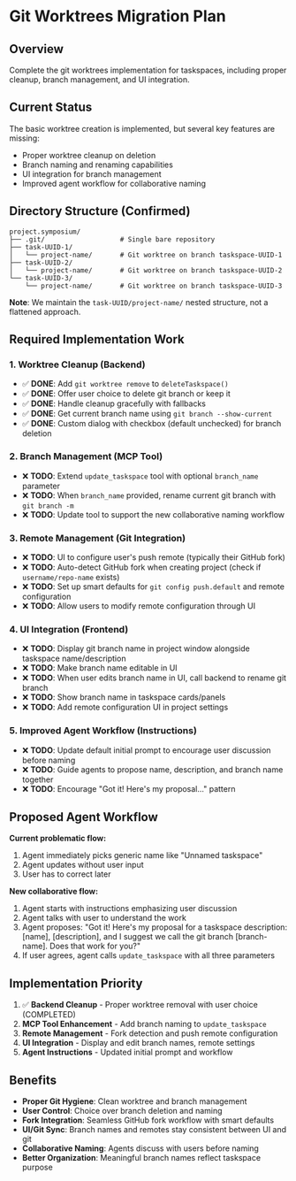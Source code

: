 # Git Worktrees Migration Plan

## Overview

Complete the git worktrees implementation for taskspaces, including proper cleanup, branch management, and UI integration.

## Current Status

The basic worktree creation is implemented, but several key features are missing:
- Proper worktree cleanup on deletion
- Branch naming and renaming capabilities  
- UI integration for branch management
- Improved agent workflow for collaborative naming

## Directory Structure (Confirmed)

```
project.symposium/
├── .git/                   # Single bare repository
├── task-UUID-1/
│   └── project-name/       # Git worktree on branch taskspace-UUID-1
├── task-UUID-2/
│   └── project-name/       # Git worktree on branch taskspace-UUID-2
└── task-UUID-3/
    └── project-name/       # Git worktree on branch taskspace-UUID-3
```

**Note**: We maintain the `task-UUID/project-name/` nested structure, not a flattened approach.

## Required Implementation Work

### 1. Worktree Cleanup (Backend)
- ✅ **DONE**: Add `git worktree remove` to `deleteTaskspace()`
- ✅ **DONE**: Offer user choice to delete git branch or keep it
- ✅ **DONE**: Handle cleanup gracefully with fallbacks
- ✅ **DONE**: Get current branch name using `git branch --show-current`
- ✅ **DONE**: Custom dialog with checkbox (default unchecked) for branch deletion

### 2. Branch Management (MCP Tool)
- ❌ **TODO**: Extend `update_taskspace` tool with optional `branch_name` parameter
- ❌ **TODO**: When `branch_name` provided, rename current git branch with `git branch -m`
- ❌ **TODO**: Update tool to support the new collaborative naming workflow

### 3. Remote Management (Git Integration)
- ❌ **TODO**: UI to configure user's push remote (typically their GitHub fork)
- ❌ **TODO**: Auto-detect GitHub fork when creating project (check if `username/repo-name` exists)
- ❌ **TODO**: Set up smart defaults for `git config push.default` and remote configuration
- ❌ **TODO**: Allow users to modify remote configuration through UI

### 4. UI Integration (Frontend)
- ❌ **TODO**: Display git branch name in project window alongside taskspace name/description
- ❌ **TODO**: Make branch name editable in UI
- ❌ **TODO**: When user edits branch name in UI, call backend to rename git branch
- ❌ **TODO**: Show branch name in taskspace cards/panels
- ❌ **TODO**: Add remote configuration UI in project settings

### 5. Improved Agent Workflow (Instructions)
- ❌ **TODO**: Update default initial prompt to encourage user discussion before naming
- ❌ **TODO**: Guide agents to propose name, description, and branch name together
- ❌ **TODO**: Encourage "Got it! Here's my proposal..." pattern

## Proposed Agent Workflow

**Current problematic flow:**
1. Agent immediately picks generic name like "Unnamed taskspace"
2. Agent updates without user input
3. User has to correct later

**New collaborative flow:**
1. Agent starts with instructions emphasizing user discussion
2. Agent talks with user to understand the work
3. Agent proposes: "Got it! Here's my proposal for a taskspace description: [name], [description], and I suggest we call the git branch [branch-name]. Does that work for you?"
4. If user agrees, agent calls `update_taskspace` with all three parameters

## Implementation Priority

1. ✅ **Backend Cleanup** - Proper worktree removal with user choice (COMPLETED)
2. **MCP Tool Enhancement** - Add branch naming to `update_taskspace`
3. **Remote Management** - Fork detection and push remote configuration
4. **UI Integration** - Display and edit branch names, remote settings
5. **Agent Instructions** - Updated initial prompt and workflow

## Benefits

- **Proper Git Hygiene**: Clean worktree and branch management
- **User Control**: Choice over branch deletion and naming
- **Fork Integration**: Seamless GitHub fork workflow with smart defaults
- **UI/Git Sync**: Branch names and remotes stay consistent between UI and git
- **Collaborative Naming**: Agents discuss with users before naming
- **Better Organization**: Meaningful branch names reflect taskspace purpose
